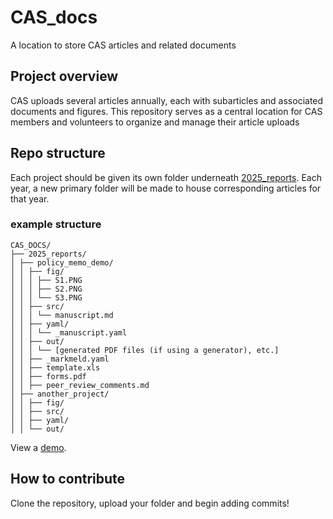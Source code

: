 # CAS_docs
A location to store CAS articles and related documents

## Project overview

CAS uploads several articles annually, each with subarticles and associated documents and figures. This repository serves as a central location for CAS members and volunteers to organize and manage their article uploads

## Repo structure

Each project should be given its own folder underneath [2025_reports](./2025_reports/). Each year, a new primary folder will be made to house corresponding articles for that year. 

### example structure

```plaintext
CAS_DOCS/
├── 2025_reports/
│ ├── policy_memo_demo/
│ │ ├── fig/
│ │ │ ├── S1.PNG
│ │ │ ├── S2.PNG
│ │ │ └── S3.PNG
│ │ ├── src/
│ │ │ └── manuscript.md
│ │ ├── yaml/
│ │ │ └── _manuscript.yaml
│ │ ├── out/
│ │ │ └── [generated PDF files (if using a generator), etc.]
│ │ ├── _markmeld.yaml
│ │ ├── template.xls
│ │ ├── forms.pdf
│ │ ├── peer_review_comments.md
│ ├── another_project/
│ │ ├── fig/
│ │ ├── src/
│ │ ├── yaml/
│ │ └── out/

```

View a [demo](./2025_reports/policy_memo_demo/).

## How to contribute

Clone the repository, upload your folder and begin adding commits!

